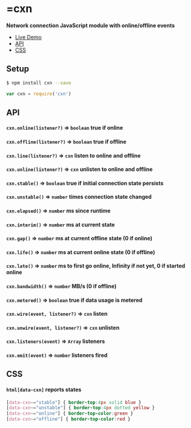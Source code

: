 <h1>=<b>cxn</b></h1>
<b>Network connection JavaScript module with online/offline events</b>

- [Live Demo](http://ryanve.github.io/cxn/)
- [API](#api)
- [CSS](#css)

## Setup

```sh
$ npm install cxn --save
```

```js
var cxn = require('cxn')
```

## API

#### `cxn.online(listener?)` &rArr; `boolean` true if online
#### `cxn.offline(listener?)` &rArr; `boolean` true if offline
#### `cxn.line(listener?)` &rArr; `cxn` listen to online and offline
#### `cxn.unline(listener?)` &rArr; `cxn` unlisten to online and offline
#### `cxn.stable()` &rArr; `boolean` true if initial connection state persists
#### `cxn.unstable()` &rArr; `number` times connection state changed
#### `cxn.elapsed()` &rArr; `number` ms since runtime
#### `cxn.interim()` &rArr; `number` ms at current state
#### `cxn.gap()` &rArr; `number` ms at current offline state (0 if online)
#### `cxn.life()` &rArr; `number` ms at current online state (0 if offline)
#### `cxn.late()` &rArr; `number` ms to first go online, Infinity if not yet, 0 if started online
#### `cxn.bandwidth()` &rArr; `number` MB/s (0 if offline)
#### `cxn.metered()` &rArr; `boolean` true if data usage is metered
#### `cxn.wire(event, listener?)` &rArr; `cxn` listen
#### `cxn.unwire(event, listener?)` &rArr; `cxn` unlisten
#### `cxn.listeners(event)` &rArr; `Array` listeners
#### `cxn.emit(event)` &rArr; `number` listeners fired

## CSS

#### `html[data-cxn]` reports states

```css
[data-cxn~="stable"] { border-top:4px solid blue }
[data-cxn~="unstable"] { border-top:4px dotted yellow }
[data-cxn~="online"] { border-top-color:green }
[data-cxn~="offline"] { border-top-color:red }
```
